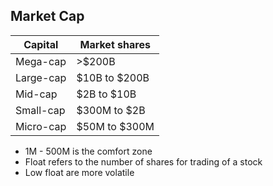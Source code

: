 
## Market Cap
|Capital|Market shares|
|--|--|
| Mega-cap | >$200B|
| Large-cap | $10B to $200B|
| Mid-cap | $2B to $10B|
| Small-cap | $300M to $2B|
| Micro-cap | $50M to $300M|

* 1M - 500M is the comfort zone
* Float refers to the number of shares for trading of a stock
* Low float are more volatile
<!--stackedit_data:
eyJoaXN0b3J5IjpbMTIzODQ5NTI0MywtMjA4ODc0NjYxMl19
-->